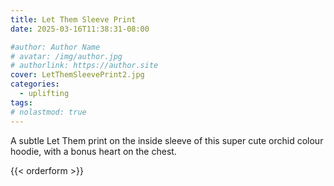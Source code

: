 ```yaml
---
title: Let Them Sleeve Print
date: 2025-03-16T11:38:31-08:00

#author: Author Name
# avatar: /img/author.jpg
# authorlink: https://author.site
cover: LetThemSleevePrint2.jpg
categories:
  - uplifting
tags:
# nolastmod: true
---
```


A subtle Let Them print on the inside sleeve of this super cute orchid colour hoodie, with a bonus heart on the chest.

<!--more-->
{{< orderform >}}

